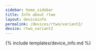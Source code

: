 ```yaml
---
sidebar: home_sidebar
title: Info about rtwo
layout: deviceinfo
permalink: /devices/rtwo/variant2/
device: rtwo_variant2
---
```

{% include templates/device_info.md %}
